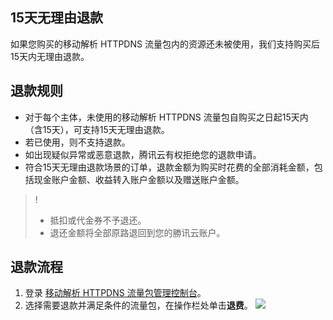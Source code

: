 
## 15天无理由退款
如果您购买的移动解析 HTTPDNS 流量包内的资源还未被使用，我们支持购买后15天内无理由退款。

## 退款规则
- 对于每个主体，未使用的移动解析 HTTPDNS 流量包自购买之日起15天内（含15天），可支持15天无理由退款。
- 若已使用，则不支持退款。
- 如出现疑似异常或恶意退款，腾讯云有权拒绝您的退款申请。
- 符合15天无理由退款场景的订单，退款金额为购买时花费的全部消耗金额，包括现金账户金额、收益转入账户金额以及赠送账户金额。
>!
>- 抵扣或代金券不予退还。
>- 退还金额将全部原路退回到您的勝讯云账户。

## 退款流程
1. 登录 [移动解析 HTTPDNS 流量包管理控制台](https://console.cloud.tencent.com/httpdns/package)。
2. 选择需要退款并满足条件的流量包，在操作栏处单击**退费**。
![](https://qcloudimg.tencent-cloud.cn/raw/2dcb0050a0089cad4939ba4b11d3a052.png)

